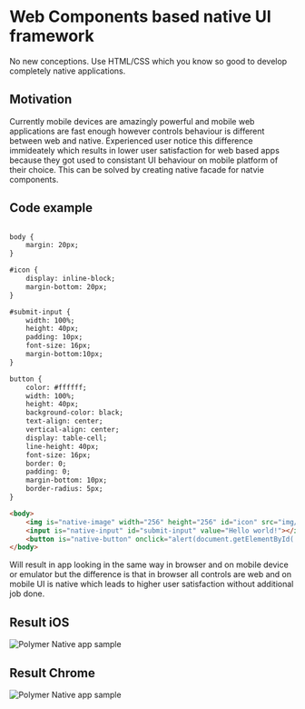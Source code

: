 Web Components based native UI framework
========================================

No new conceptions. Use HTML/CSS which you know so good to develop completely native applications.

Motivation
----------
Currently mobile devices are amazingly powerful and mobile web applications are fast enough however controls behaviour is different between web and native. Experienced user notice this difference immideately which results in lower user satisfaction for web based apps because they got used to consistant UI behaviour on mobile platform of their choice. This can be solved by creating native facade for natvie components.


Code example
------------

```html

body {
    margin: 20px;
}

#icon {
    display: inline-block;
    margin-bottom: 20px;
}

#submit-input {
    width: 100%;
    height: 40px;
    padding: 10px;
    font-size: 16px;
    margin-bottom:10px;
}

button {
    color: #ffffff;
    width: 100%;
    height: 40px;
    background-color: black;
    text-align: center;
    vertical-align: center;
    display: table-cell;
    line-height: 40px;
    font-size: 16px;
    border: 0;
    padding: 0;
    margin-bottom: 10px;
    border-radius: 5px;
}

<body>
    <img is="native-image" width="256" height="256" id="icon" src="img/lenna.png"></img>
    <input is="native-input" id="submit-input" value="Hello world!"></input>
    <button is="native-button" onclick="alert(document.getElementById('submit-input').value);">Alert input value</button>
</body>
```

Will result in app looking in the same way in browser and on mobile device or emulator but the difference is that in browser all controls are web and on mobile UI is native which leads to higher user satisfaction without additional job done.

Result iOS
-------------
![Polymer Native app sample](https://github.com/PixelsCommander/polymer-native/blob/master/figures/app-screen.png?raw=true)

Result Chrome
-------------
![Polymer Native app sample](https://github.com/PixelsCommander/polymer-native/blob/master/figures/app-screen-browser.png?raw=true)